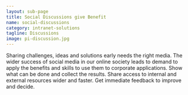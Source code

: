 ```yaml
---
layout: sub-page
title: Social Discussions give Benefit
name: social-discussions
category: intranet-solutions
tagline: Discussions
image: pi-discussion.jpg
---
```


Sharing challenges, ideas and solutions early needs the right media. The wider success of social media in our online society leads to demand to apply the benefits and skills to use them to corporate applications. Show what can be done and collect the results. Share access to internal and external resources wider and faster. Get immediate feedback to improve and decide.
